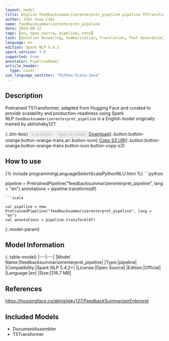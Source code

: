 ```yaml
---
layout: model
title: English feedbacksummarizerenterpret_pipeline pipeline T5Transformer from abhisheky127
author: John Snow Labs
name: feedbacksummarizerenterpret_pipeline
date: 2024-08-12
tags: [en, open_source, pipeline, onnx]
task: [Question Answering, Summarization, Translation, Text Generation]
language: en
edition: Spark NLP 5.4.2
spark_version: 3.0
supported: true
annotator: PipelineModel
article_header:
  type: cover
use_language_switcher: "Python-Scala-Java"
---
```


## Description

Pretrained T5Transformer, adapted from Hugging Face and curated to provide scalability and production-readiness using Spark NLP.`feedbacksummarizerenterpret_pipeline` is a English model originally trained by abhisheky127.

{:.btn-box}
<button class="button button-orange" disabled>Live Demo</button>
<button class="button button-orange" disabled>Open in Colab</button>
[Download](https://s3.amazonaws.com/auxdata.johnsnowlabs.com/public/models/feedbacksummarizerenterpret_pipeline_en_5.4.2_3.0_1723474976510.zip){:.button.button-orange.button-orange-trans.arr.button-icon}
[Copy S3 URI](s3://auxdata.johnsnowlabs.com/public/models/feedbacksummarizerenterpret_pipeline_en_5.4.2_3.0_1723474976510.zip){:.button.button-orange.button-orange-trans.button-icon.button-copy-s3}

## How to use



<div class="tabs-box" markdown="1">
{% include programmingLanguageSelectScalaPythonNLU.html %}
```python

pipeline = PretrainedPipeline("feedbacksummarizerenterpret_pipeline", lang = "en")
annotations =  pipeline.transform(df)   

```
```scala

val pipeline = new PretrainedPipeline("feedbacksummarizerenterpret_pipeline", lang = "en")
val annotations = pipeline.transform(df)

```
</div>

{:.model-param}
## Model Information

{:.table-model}
|---|---|
|Model Name:|feedbacksummarizerenterpret_pipeline|
|Type:|pipeline|
|Compatibility:|Spark NLP 5.4.2+|
|License:|Open Source|
|Edition:|Official|
|Language:|en|
|Size:|316.7 MB|

## References

https://huggingface.co/abhisheky127/FeedbackSummarizerEnterpret

## Included Models

- DocumentAssembler
- T5Transformer